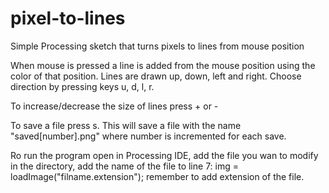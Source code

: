 pixel-to-lines
==============

Simple Processing sketch that turns pixels to lines from mouse position

When mouse is pressed a line is added from the mouse position using the color of that position.
Lines are drawn up, down, left and right. Choose direction by pressing keys u, d, l, r.

To increase/decrease the size of lines press + or -

To save a file press s. This will save a file with the name "saved[number].png" where number is incremented for each save.

Ro run the program open in Processing IDE, add the file you wan to modify in the directory, add the name of the file to line 7: img = loadImage("filname.extension"); remember to add extension of the file.
